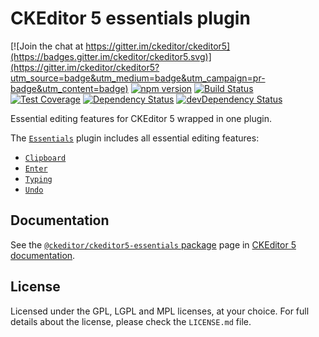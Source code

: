 CKEditor 5 essentials plugin
========================================

[![Join the chat at https://gitter.im/ckeditor/ckeditor5](https://badges.gitter.im/ckeditor/ckeditor5.svg)](https://gitter.im/ckeditor/ckeditor5?utm_source=badge&utm_medium=badge&utm_campaign=pr-badge&utm_content=badge)
[![npm version](https://badge.fury.io/js/%40ckeditor%2Fckeditor5-essentials.svg)](https://www.npmjs.com/package/@ckeditor/ckeditor5-essentials)
[![Build Status](https://travis-ci.org/ckeditor/ckeditor5-essentials.svg?branch=master)](https://travis-ci.org/ckeditor/ckeditor5-essentials)
[![Test Coverage](https://codeclimate.com/github/ckeditor/ckeditor5-essentials/badges/coverage.svg)](https://codeclimate.com/github/ckeditor/ckeditor5-essentials/coverage)
[![Dependency Status](https://david-dm.org/ckeditor/ckeditor5-essentials/status.svg)](https://david-dm.org/ckeditor/ckeditor5-essentials)
[![devDependency Status](https://david-dm.org/ckeditor/ckeditor5-essentials/dev-status.svg)](https://david-dm.org/ckeditor/ckeditor5-essentials?type=dev)

Essential editing features for CKEditor 5 wrapped in one plugin.

The [`Essentials`](https://ckeditor5.github.io/docs/nightly/ckeditor5/latest/api/module_essentials_essentials-Essentials.html) plugin includes all essential editing features:

* [`Clipboard`](https://ckeditor5.github.io/docs/nightly/ckeditor5/latest/api/module_clipboard_clipboard-Clipboard.html)
* [`Enter`](https://ckeditor5.github.io/docs/nightly/ckeditor5/latest/api/module_enter_enter-Enter.html)
* [`Typing`](https://ckeditor5.github.io/docs/nightly/ckeditor5/latest/api/module_typing_typing-Typing.html)
* [`Undo`](https://ckeditor5.github.io/docs/nightly/ckeditor5/latest/api/module_undo_undo-Undo.html)

## Documentation

See the [`@ckeditor/ckeditor5-essentials` package](https://ckeditor5.github.io/docs/nightly/ckeditor5/latest/api/essentials.html) page in [CKEditor 5 documentation](https://ckeditor5.github.io/docs/nightly/ckeditor5/latest/).

## License

Licensed under the GPL, LGPL and MPL licenses, at your choice. For full details about the license, please check the `LICENSE.md` file.
